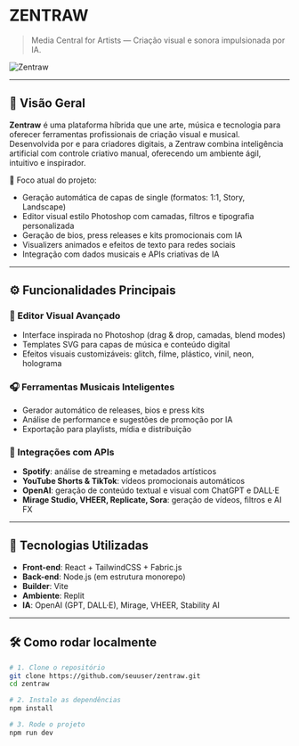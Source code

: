 # ZENTRAW
> Media Central for Artists — Criação visual e sonora impulsionada por IA.

![Zentraw](https://img.shields.io/badge/Zentraw-CreativeAI-blueviolet?style=for-the-badge&logo=react)

---

## 🧠 Visão Geral

**Zentraw** é uma plataforma híbrida que une arte, música e tecnologia para oferecer ferramentas profissionais de criação visual e musical. Desenvolvida por e para criadores digitais, a Zentraw combina inteligência artificial com controle criativo manual, oferecendo um ambiente ágil, intuitivo e inspirador.

🎯 Foco atual do projeto:
- Geração automática de capas de single (formatos: 1:1, Story, Landscape)
- Editor visual estilo Photoshop com camadas, filtros e tipografia personalizada
- Geração de bios, press releases e kits promocionais com IA
- Visualizers animados e efeitos de texto para redes sociais
- Integração com dados musicais e APIs criativas de IA

---

## ⚙️ Funcionalidades Principais

### 🎨 Editor Visual Avançado
- Interface inspirada no Photoshop (drag & drop, camadas, blend modes)
- Templates SVG para capas de música e conteúdo digital
- Efeitos visuais customizáveis: glitch, filme, plástico, vinil, neon, holograma

### 🎧 Ferramentas Musicais Inteligentes
- Gerador automático de releases, bios e press kits
- Análise de performance e sugestões de promoção por IA
- Exportação para playlists, mídia e distribuição

### 🔗 Integrações com APIs
- **Spotify**: análise de streaming e metadados artísticos
- **YouTube Shorts & TikTok**: vídeos promocionais automáticos
- **OpenAI**: geração de conteúdo textual e visual com ChatGPT e DALL·E
- **Mirage Studio, VHEER, Replicate, Sora**: geração de vídeos, filtros e AI FX

---

## 🧱 Tecnologias Utilizadas

- **Front-end**: React + TailwindCSS + Fabric.js
- **Back-end**: Node.js (em estrutura monorepo)
- **Builder**: Vite
- **Ambiente**: Replit
- **IA**: OpenAI (GPT, DALL·E), Mirage, VHEER, Stability AI

---

## 🛠️ Como rodar localmente

```bash
# 1. Clone o repositório
git clone https://github.com/seuuser/zentraw.git
cd zentraw

# 2. Instale as dependências
npm install

# 3. Rode o projeto
npm run dev
